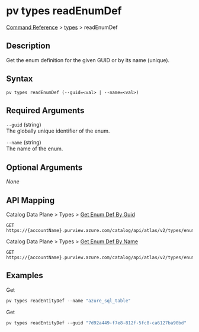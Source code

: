# pv types readEnumDef
[Command Reference](../../../README.md#command-reference) > [types](./main.md) > readEnumDef

## Description
Get the enum definition for the given GUID or by its name (unique).

## Syntax
```
pv types readEnumDef (--guid=<val> | --name=<val>)
```

## Required Arguments
`--guid` (string)  
The globally unique identifier of the enum.

`--name` (string)  
The name of the enum.

## Optional Arguments
*None*

## API Mapping
Catalog Data Plane > Types > [Get Enum Def By Guid](https://docs.microsoft.com/en-us/rest/api/purview/catalogdataplane/types/get-enum-def-by-guid)
```
GET https://{accountName}.purview.azure.com/catalog/api/atlas/v2/types/enumdef/guid/{guid}
```

Catalog Data Plane > Types > [Get Enum Def By Name](https://docs.microsoft.com/en-us/rest/api/purview/catalogdataplane/types/get-enum-def-by-name)
```
GET https://{accountName}.purview.azure.com/catalog/api/atlas/v2/types/enumdef/name/{name}
```

## Examples
Get
```powershell
pv types readEntityDef --name "azure_sql_table"
```

Get 
```powershell
pv types readEntityDef --guid "7d92a449-f7e8-812f-5fc8-ca6127ba90bd"
```